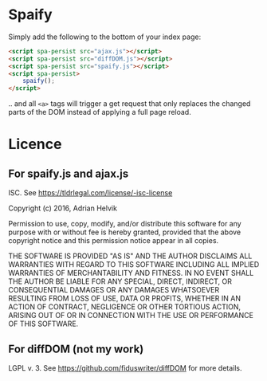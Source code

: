 Spaify
======

Simply add the following to the bottom of your index page:

```html
<script spa-persist src="ajax.js"></script>
<script spa-persist src="diffDOM.js"></script>
<script spa-persist src="spaify.js"></script>
<script spa-persist>
    spaify();
</script>
```

.. and all `<a>` tags will trigger a get request that only
replaces the changed parts of the DOM instead of applying
a full page reload.

Licence
=======

For spaify.js and ajax.js
-------------------------

ISC. See https://tldrlegal.com/license/-isc-license

Copyright (c) 2016, Adrian Helvik

Permission to use, copy, modify, and/or distribute this software for any purpose with or without fee is hereby granted, provided that the above copyright notice and this permission notice appear in all copies.

THE SOFTWARE IS PROVIDED "AS IS" AND THE AUTHOR DISCLAIMS ALL WARRANTIES WITH REGARD TO THIS SOFTWARE INCLUDING ALL IMPLIED WARRANTIES OF MERCHANTABILITY AND FITNESS. IN NO EVENT SHALL THE AUTHOR BE LIABLE FOR ANY SPECIAL, DIRECT, INDIRECT, OR CONSEQUENTIAL DAMAGES OR ANY DAMAGES WHATSOEVER RESULTING FROM LOSS OF USE, DATA OR PROFITS, WHETHER IN AN ACTION OF CONTRACT, NEGLIGENCE OR OTHER TORTIOUS ACTION, ARISING OUT OF OR IN CONNECTION WITH THE USE OR PERFORMANCE OF THIS SOFTWARE.

For diffDOM (not my work)
-------------------------

LGPL v. 3. See https://github.com/fiduswriter/diffDOM for more details.
